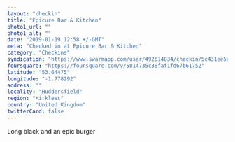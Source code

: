 ```yaml
---
layout: "checkin"
title: "Epicure Bar & Kitchen"
photo1_url: ""
photo1_alt: ""
date: "2019-01-19 12:58 +/-GMT"
meta: "Checked in at Epicure Bar & Kitchen"
category: "Checkins"
syndication: "https://www.swarmapp.com/user/492614834/checkin/5c431ee5e07550002c2b0c6c"
foursquare: "https://foursquare.com/v/5814735c38faf1fd67b61752"
latitude: "53.64475"
longitude: "-1.778292"
address: ""
locality: "Huddersfield"
region: "Kirklees"
country: "United Kingdom"
twitterCard: false
---
```

Long black and an epic burger
